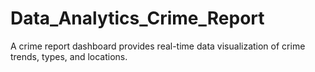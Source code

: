 # Data_Analytics_Crime_Report
A crime report dashboard provides real-time data visualization of crime trends, types, and locations.
